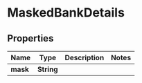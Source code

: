 

# MaskedBankDetails


## Properties

| Name | Type | Description | Notes |
|------------ | ------------- | ------------- | -------------|
|**mask** | **String** |  |  |



